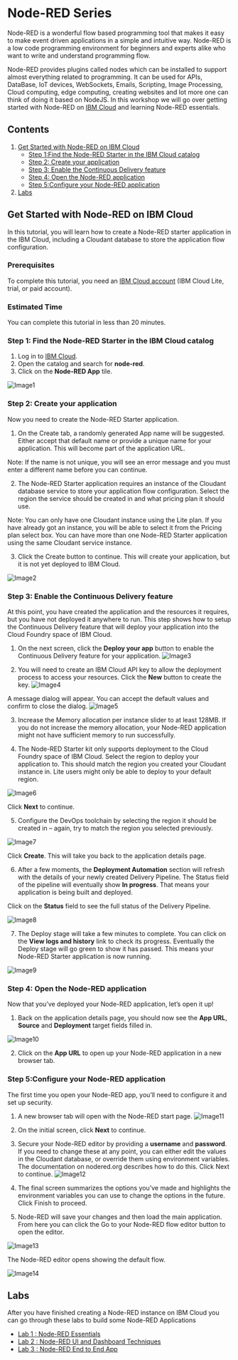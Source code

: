 # Node-RED Series
Node-RED is a wonderful flow based programming tool that makes it easy to make event driven applications in a simple and intuitive way. Node-RED is a low code programming environment for beginners and experts alike who want to write and understand programming flow.

Node-RED provides plugins called nodes which can be installed to support almost everything related to programming. It can be used for APIs, DataBase, IoT devices, WebSockets, Emails, Scripting, Image Processing, Cloud computing, edge computing, creating websites and lot more one can think of doing it based on NodeJS. In this workshop we will go over getting started  with Node-RED on [IBM Cloud](https://cloud.ibm.com/login?cm_sp=ibmdev-_-developer-tutorials-_-cloudreg) and learning Node-RED essentials.

## Contents

1. [Get Started with Node-RED on IBM Cloud](https://github.com/pmmistry/Node-RED-Series#get-started-with-node-red-on-ibm-cloud)
    - [Step 1:Find the Node-RED Starter in the IBM Cloud catalog](https://github.com/pmmistry/Node-RED-Series#step-1-find-the-node-red-starter-in-the-ibm-cloud-catalog)
    - [Step 2: Create your application](https://github.com/pmmistry/Node-RED-Series#step-2-create-your-application)
    - [Step 3: Enable the Continuous Delivery feature](https://github.com/pmmistry/Node-RED-Series#step-3-enable-the-continuous-delivery-feature)
    - [Step 4: Open the Node-RED application](https://github.com/pmmistry/Node-RED-Series#step-4-open-the-node-red-application)
    - [Step 5:Configure your Node-RED application](https://github.com/pmmistry/Node-RED-Series#step-5configure-your-node-red-application)
2. [Labs](https://github.com/pmmistry/Node-RED-Series#labs)


## Get Started with Node-RED on IBM Cloud 
In this tutorial, you will learn how to create a Node-RED starter application in the IBM Cloud, including a Cloudant database to store the application flow configuration.

### Prerequisites 
To complete this tutorial, you need an [IBM Cloud account](https://cloud.ibm.com/login?cm_sp=ibmdev-_-developer-tutorials-_-cloudreg) (IBM Cloud Lite, trial, or paid account).

### Estimated Time 
You can complete this tutorial in less than 20 minutes.

### Step 1: Find the Node-RED Starter in the IBM Cloud catalog 
1. Log in to [IBM Cloud](https://cloud.ibm.com/login?cm_sp=ibmdev-_-developer-tutorials-_-cloudreg).
2. Open the catalog and search for **node-red**.
3. Click on the **Node-RED App** tile.

 ![Image1](/Images/img1.png)

 ### Step 2: Create your application
 Now you need to create the Node-RED Starter application.
 1. On the Create tab, a randomly generated App name will be suggested. Either accept that default name or provide a unique name for your application. This will become part of the application URL.

 Note: If the name is not unique, you will see an error message and you must enter a different name before you can continue.

2. The Node-RED Starter application requires an instance of the Cloudant database service to store your application flow configuration. Select the region the service should be created in and what pricing plan it should use.

Note: You can only have one Cloudant instance using the Lite plan. If you have already got an instance, you will be able to select it from the Pricing plan select box. You can have more than one Node-RED Starter application using the same Cloudant service instance.

3. Click the Create button to continue. This will create your application, but it is not yet deployed to IBM Cloud.

![Image2](/Images/img2.png)

### Step 3: Enable the Continuous Delivery feature
At this point, you have created the application and the resources it requires, but you have not deployed it anywhere to run. This step shows how to setup the Continuous Delivery feature that will deploy your application into the Cloud Foundry space of IBM Cloud.

1. On the next screen, click the **Deploy your app** button to enable the Continuous Delivery feature for your application.
![Image3](/Images/img3.png)

2. You will need to create an IBM Cloud API key to allow the deployment process to access your resources. Click the **New** button to create the key. 
![Image4](/Images/img4.png)

A message dialog will appear. You can accept the default values and confirm to close the dialog.
![Image5](/Images/img5.png)

3. Increase the Memory allocation per instance slider to at least 128MB. If you do not increase the memory allocation, your Node-RED application might not have sufficient memory to run successfully.

4. The Node-RED Starter kit only supports deployment to the Cloud Foundry space of IBM Cloud. Select the region to deploy your application to. This should match the region you created your Cloudant instance in. Lite users might only be able to deploy to your default region.

![Image6](/Images/img6.png)

Click **Next** to continue.

5. Configure the DevOps toolchain by selecting the region it should be created in – again, try to match the region you selected previously. 

![Image7](/Images/img7.png)

Click **Create**. This will take you back to the application details page.

6. After a few moments, the **Deployment Automation** section will refresh with the details of your newly created Delivery Pipeline. The Status field of the pipeline will eventually show **In progress**. That means your application is being built and deployed.

Click on the **Status** field to see the full status of the Delivery Pipeline.

![Image8](/Images/img8.png)

7. The Deploy stage will take a few minutes to complete. You can click on the **View logs and history** link to check its progress. Eventually the Deploy stage will go green to show it has passed. This means your Node-RED Starter application is now running.

![Image9](/Images/img9.png)

### Step 4: Open the Node-RED application
Now that you’ve deployed your Node-RED application, let’s open it up!

1. Back on the application details page, you should now see the **App URL**, **Source** and **Deployment** target fields filled in.

![Image10](/Images/img10.png)

2. Click on the **App URL** to open up your Node-RED application in a new browser tab.

### Step 5:Configure your Node-RED application
The first time you open your Node-RED app, you’ll need to configure it and set up security.

1. A new browser tab will open with the Node-RED start page.
![Image11](/Images/img11.png)

2. On the initial screen, click **Next** to continue.

3. Secure your Node-RED editor by providing a **username** and **password**. If you need to change these at any point, you can either edit the values in the Cloudant database, or override them using environment variables. The documentation on nodered.org describes how to do this. Click Next to continue.
![Image12](/Images/img12.png)

4. The final screen summarizes the options you’ve made and highlights the environment variables you can use to change the options in the future. Click Finish to proceed.

5. Node-RED will save your changes and then load the main application. From here you can click the Go to your Node-RED flow editor button to open the editor.

![Image13](/Images/img13.png)

The Node-RED editor opens showing the default flow.

![Image14](/Images/img14.png)


## Labs 
 After you have finished creating a Node-RED instance on IBM Cloud you can go through these labs to build some Node-RED Applications

* [Lab 1 : Node-RED Essentials](/Labs/lab_1.md) 
* [Lab 2 : Node-RED UI and Dashboard Techniques](/Labs/lab_2.md)
* [Lab 3 : Node-RED End to End App](/Labs/lab_3.md) 
